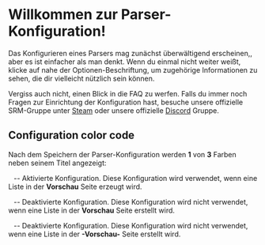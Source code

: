 # Willkommen zur Parser-Konfiguration!

Das Konfigurieren eines Parsers mag zunächst überwältigend erscheinen,, aber es ist einfacher als man denkt. Wenn du einmal nicht weiter weißt, klicke auf <span class="infoIcon" style="top: 0.15em;"></span> nahe der Optionen-Beschriftung, um zugehörige Informationen zu sehen, die dir vielleicht nützlich sein können.

Vergiss auch nicht, einen Blick in die FAQ zu werfen. Falls du immer noch Fragen zur Einrichtung der Konfiguration hast, besuche unsere offizielle SRM-Gruppe unter [Steam](http://steamcommunity.com/groups/steamrommanager) oder unsere offizielle [Discord](https://discord.gg/bnSVJrz) Gruppe.

## Configuration color code

Nach dem Speichern der Parser-Konfiguration werden **1** von **3** Farben neben seinem Titel angezeigt:

<span style="margin-bottom: 0.05em;display: inline-block;border-radius: 50%;width: 0.5em;height: 0.5em;background-color: var(--color-nav-link-enabled)"></span> -- Aktivierte Konfiguration. Diese Konfiguration wird verwendet, wenn eine Liste in der **Vorschau** Seite erzeugt wird.

<span style="margin-bottom: 0.05em;display: inline-block;border-radius: 50%;width: 0.5em;height: 0.5em;background-color: var(--color-nav-link-unsaved)"></span> -- Deaktivierte Konfiguration. Diese Konfiguration wird nicht verwendet, wenn eine Liste in der **Vorschau** Seite erstellt wird.

<span style="margin-bottom: 0.05em;display: inline-block;border-radius: 50%;width: 0.5em;height: 0.5em;background-color: var(--color-nav-link-disabled)"></span> -- Deaktivierte Konfiguration. Diese Konfiguration wird nicht verwendet, wenn eine Liste in der **-Vorschau-** Seite erstellt wird.